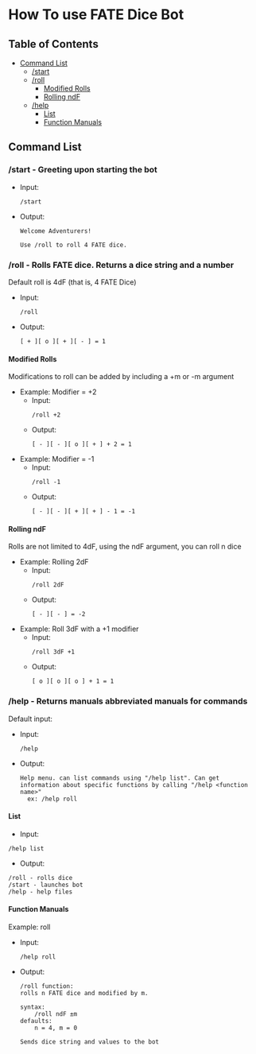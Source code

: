 # How To use FATE Dice Bot
## Table of Contents
* [Command List](#command-list)
  * [/start](#start---greeting-upon-starting-the-bot)
  * [/roll](##roll---rolls-fate-dice-returns-a-dice-string-and-a-number)
    * [Modified Rolls](#modified-rolls)
    * [Rolling ndF](#rolling-ndf)
  * [/help](#help---returns-manuals-abbreviated-manuals-for-commands)
    * [List](#list)
    * [Function Manuals](#function-manuals)
## Command List
### /start - Greeting upon starting the bot
- Input:
  ```
  /start
  ```
- Output:
  ```
  Welcome Adventurers!
  
  Use /roll to roll 4 FATE dice.
  ```
### /roll - Rolls FATE dice. Returns a dice string and a number
Default roll is 4dF (that is, 4 FATE Dice)
- Input:
  ```
  /roll
  ```
- Output:
  ```
  [ + ][ o ][ + ][ - ] = 1
  ```
#### Modified Rolls
Modifications to roll can be added by including a +m or -m argument
- Example: Modifier = +2
  - Input:
    ```
    /roll +2
    ```
  - Output:
    ```
    [ - ][ - ][ o ][ + ] + 2 = 1
    ```
- Example: Modifier = -1
  - Input:
    ```
    /roll -1
    ```
  - Output:
    ```
    [ - ][ - ][ + ][ + ] - 1 = -1
    ```
#### Rolling ndF
Rolls are not limited to 4dF, using the ndF argument, you can roll n dice
- Example: Rolling 2dF
  - Input:
    ```
    /roll 2dF
    ```
  - Output:
    ```
    [ - ][ - ] = -2
    ```
- Example: Roll 3dF with a +1 modifier
  - Input:
    ```
    /roll 3dF +1
    ```
  - Output:
    ```
    [ o ][ o ][ o ] + 1 = 1
    ```
### /help - Returns manuals abbreviated manuals for commands
Default input:
- Input:
  ```
  /help
  ```
- Output:
  ```
  Help menu. can list commands using "/help list". Can get information about specific functions by calling "/help <function name>"
    ex: /help roll
  ```
#### List
- Input:
```
/help list
```
- Output:
```
/roll - rolls dice
/start - launches bot
/help - help files
```
#### Function Manuals
Example: roll
- Input:
  ```
  /help roll
  ```
- Output:
  ```
  /roll function:
  rolls n FATE dice and modified by m.
  
  syntax:
      /roll ndF ±m
  defaults:
      n = 4, m = 0
  
  Sends dice string and values to the bot
  ```  


